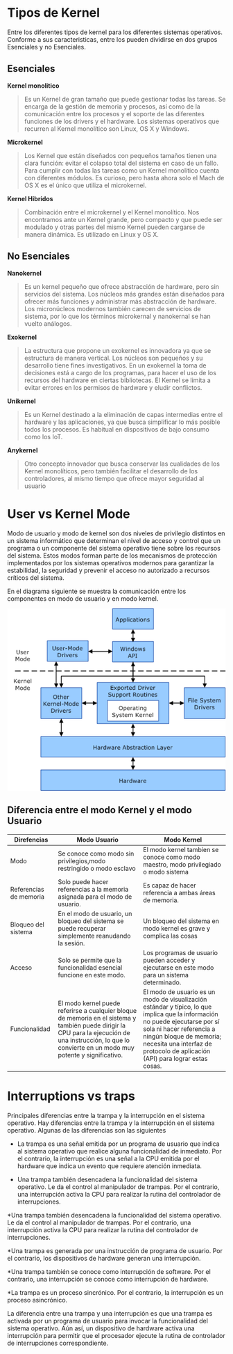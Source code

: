 # Tipos de Kernel
Entre los diferentes tipos de kernel para los diferentes sistemas operativos. Conforme a sus caracteristicas, entre los pueden dividirse en dos grupos Esenciales y no Esenciales.

## Esenciales

**Kernel monolitico** 
> Es un Kernel de gran tamaño que puede gestionar todas las tareas. Se encarga de la gestión de memoria y procesos, así como de la comunicación entre los procesos y el soporte de las diferentes funciones de los drivers y el hardware. Los sistemas operativos que recurren al Kernel monolítico son Linux, OS X y Windows.

**Microkernel**
> Los Kernel que están diseñados con pequeños tamaños tienen una clara función: evitar el colapso total del sistema en caso de un fallo. Para cumplir con todas las tareas como un Kernel monolítico cuenta con diferentes módulos. Es curioso, pero hasta ahora solo el Mach de OS X es el único que utiliza el microkernel.

**Kernel Hibridos**
> Combinación entre el microkernel y el Kernel monolítico. Nos encontramos ante un Kernel grande, pero compacto y que puede ser modulado y otras partes del mismo Kernel pueden cargarse de manera dinámica. Es utilizado en Linux y OS X. 

##  No Esenciales

**Nanokernel** 
>Es un kernel pequeño que ofrece abstracción de hardware, pero sin servicios del sistema. Los núcleos más grandes están diseñados para ofrecer más funciones y administrar más abstracción de hardware. Los micronúcleos modernos también carecen de servicios de sistema, por lo que los términos microkernal y nanokernal se han vuelto análogos. 

**Exokernel** 
>La estructura que propone un exokernel es innovadora ya que se estructura de manera vertical. Los núcleos son pequeños y su desarrollo tiene fines investigativos. En un exokernel la toma de decisiones está a cargo de los programas, para hacer el uso de los recursos del hardware en ciertas bibliotecas. El Kernel se limita a evitar errores en los permisos de hardware y eludir conflictos.

**Unikernel** 
> Es un Kernel destinado a la eliminación de capas intermedias entre el hardware y las aplicaciones, ya que busca simplificar lo más posible todos los procesos. Es habitual en dispositivos de bajo consumo como los IoT.

**Anykernel**
> Otro concepto innovador que busca conservar las cualidades de los Kernel monolíticos, pero también facilitar el desarrollo de los controladores, al mismo tiempo que ofrece mayor seguridad al usuario


# User vs Kernel Mode

Modo de usuario y modo de kernel son dos niveles de privilegio distintos en un sistema informático que determinan el nivel de acceso y control que un programa o un componente del sistema operativo tiene sobre los recursos del sistema. Estos modos forman parte de los mecanismos de protección implementados por los sistemas operativos modernos para garantizar la estabilidad, la seguridad y prevenir el acceso no autorizado a recursos críticos del sistema.

En el diagrama siguiente se muestra la comunicación entre los componentes en modo de usuario y en modo kernel.

![Diagram Sistema](/Actividad1/userandkernelmode01.png)

## Diferencia entre el modo Kernel y el modo Usuario

| Direfencias | Modo Usuario | Modo Kernel |
|----------|----------|----------|
| Modo     | Se conoce como modo sin privilegios,modo restringido o modo esclavo   | El modo kernel tambien se conoce como modo maestro, modo privilegiado o modo sistema    |
| Referencias de memoria	    | Solo puede hacer referencias a la memoria asignada para el modo de usuario.   | Es capaz de hacer referencia a ambas áreas de memoria.   |
| Bloqueo del sistema  | En el modo de usuario, un bloqueo del sistema se puede recuperar simplemente reanudando la sesión.   | Un bloqueo del sistema en modo kernel es grave y complica las cosas   |
|Acceso	|Solo se permite que la funcionalidad esencial funcione en este modo.|Los programas de usuario pueden acceder y ejecutarse en este modo para un sistema determinado.|
|Funcionalidad|El modo kernel puede referirse a cualquier bloque de memoria en el sistema y también puede dirigir la CPU para la ejecución de una instrucción, lo que lo convierte en un modo muy potente y significativo.|El modo de usuario es un modo de visualización estándar y típico, lo que implica que la información no puede ejecutarse por sí sola ni hacer referencia a ningún bloque de memoria; necesita una interfaz de protocolo de aplicación (API) para lograr estas cosas.|

# Interruptions vs traps

Principales diferencias entre la trampa y la interrupción en el sistema operativo. Hay diferencias entre la trampa y la interrupción en el sistema operativo. Algunas de las diferencias son las siguientes

* La trampa es una señal emitida por un programa de usuario que indica al sistema operativo que realice alguna funcionalidad de inmediato. Por el contrario, la interrupción es una señal a la CPU emitida por el hardware que indica un evento que requiere atención inmediata.

* Una trampa también desencadena la funcionalidad del sistema operativo. Le da el control al manipulador de trampas. Por el contrario, una interrupción activa la CPU para realizar la rutina del controlador de interrupciones.

*Una trampa también desencadena la funcionalidad del sistema operativo. Le da el control al manipulador de trampas. Por el contrario, una interrupción activa la CPU para realizar la rutina del controlador de interrupciones.

*Una trampa es generada por una instrucción de programa de usuario. Por el contrario, los dispositivos de hardware generan una interrupción.

*Una trampa también se conoce como interrupción de software. Por el contrario, una interrupción se conoce como interrupción de hardware.

*La trampa es un proceso sincrónico. Por el contrario, la interrupción es un proceso asincrónico.

La diferencia entre una trampa y una interrupción es que una trampa es activada por un programa de usuario para invocar la funcionalidad del sistema operativo. Aún así, un dispositivo de hardware activa una interrupción para permitir que el procesador ejecute la rutina de controlador de interrupciones correspondiente.